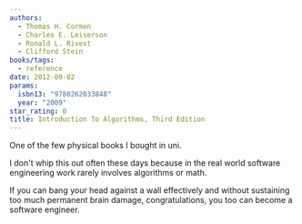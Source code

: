 ```yaml
---
authors:
  - Thomas H. Cormen
  - Charles E. Leiserson
  - Ronald L. Rivest
  - Clifford Stein
books/tags:
  - reference
date: 2012-09-02
params:
  isbn13: "9780262033848"
  year: "2009"
star_rating: 0
title: Introduction To Algorithms, Third Edition
---
```


One of the few physical books I bought in uni. 

I don't whip this out often these days because in the real world software engineering work rarely involves algorithms or math.

If you can bang your head against a wall effectively and without sustaining too much permanent brain damage, congratulations, you too can become a software engineer. 

<!--more-->
